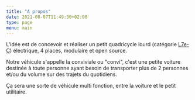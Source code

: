 ```yaml
---
title: "A propos"
date: 2021-08-07T11:49:30+02:00
type: page
menu: main
---
```


L'idée est de concevoir et réaliser un petit quadricycle lourd (catégorie [L7e-C](https://fr.wikipedia.org/wiki/Voiture_sans_permis#R%C3%A9glementation)) électrique, 4 places, modulaire et open source.

Notre véhicule s'appelle la conviviale ou "convi", c'est une petite voiture destinée à toute personne ayant besoin de transporter plus de 2 personnes et/ou du volume sur des trajets du quotidiens.

Ça sera une sorte de véhicule multi fonction, entre la voiture et le petit utilitaire.